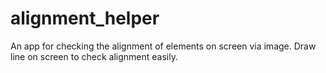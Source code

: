 # alignment_helper

An app for checking the alignment of elements on screen via image. 
Draw line on screen to check alignment easily.
